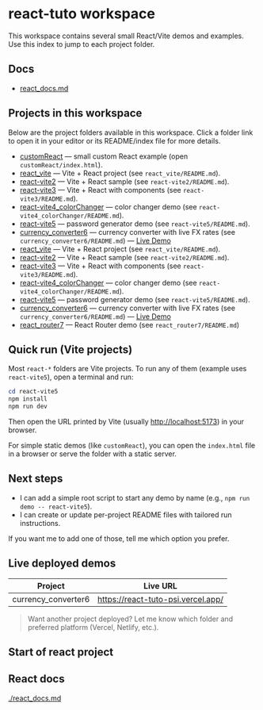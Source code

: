 # react-tuto workspace

This workspace contains several small React/Vite demos and examples. Use this index to jump to each project folder.

## Docs

- [react_docs.md](./react_docs.md)

## Projects in this workspace

Below are the project folders available in this workspace. Click a folder link to open it in your editor or its README/index file for more details.

- [customReact](./customReact/) — small custom React example (open `customReact/index.html`).
- [react_vite](./react_vite/) — Vite + React project (see `react_vite/README.md`).
- [react-vite2](./react-vite2/) — Vite + React sample (see `react-vite2/README.md`).
- [react-vite3](./react-vite3/) — Vite + React with components (see `react-vite3/README.md`).
- [react-vite4_colorChanger](./react-vite4_colorChanger/) — color changer demo (see `react-vite4_colorChanger/README.md`).
- [react-vite5](./react-vite5/) — password generator demo (see `react-vite5/README.md`).
- [currency_converter6](./currency_converter6/) — currency converter with live FX rates (see `currency_converter6/README.md`) — [Live Demo](https://react-tuto-psi.vercel.app/)
- [react_vite](./react_vite/) — Vite + React project (see `react_vite/README.md`).
- [react-vite2](./react-vite2/) — Vite + React sample (see `react-vite2/README.md`).
- [react-vite3](./react_vite3/) — Vite + React with components (see `react-vite3/README.md`).
- [react-vite4_colorChanger](./react_vite4_colorChanger/) — color changer demo (see `react-vite4_colorChanger/README.md`).
- [react-vite5](./react-vite5/) — password generator demo (see `react-vite5/README.md`).
- [currency_converter6](./currency_converter6/) — currency converter with live FX rates (see `currency_converter6/README.md`) — [Live Demo](https://react-tuto-psi.vercel.app/)
- [react_router7](./react_router7/) — React Router demo (see `react_router7/README.md`)

## Quick run (Vite projects)

Most `react-*` folders are Vite projects. To run any of them (example uses `react-vite5`), open a terminal and run:

```powershell
cd react-vite5
npm install
npm run dev
```

Then open the URL printed by Vite (usually <http://localhost:5173>) in your browser.

For simple static demos (like `customReact`), you can open the `index.html` file in a browser or serve the folder with a static server.

## Next steps

- I can add a simple root script to start any demo by name (e.g., `npm run demo -- react-vite5`).
- I can create or update per-project README files with tailored run instructions.

If you want me to add one of those, tell me which option you prefer.
 
## Live deployed demos

| Project | Live URL |
| ------- | -------- |
| currency_converter6 | <https://react-tuto-psi.vercel.app/> |

> Want another project deployed? Let me know which folder and preferred platform (Vercel, Netlify, etc.).

## Start of react project

## React docs

[./react_docs.md](./react_docs.md)
